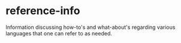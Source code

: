 # reference-info

Information discussing how-to's and what-about's regarding various languages that one can refer to as needed.
